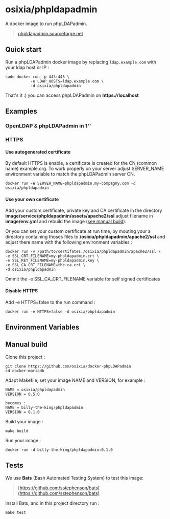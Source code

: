 # osixia/phpldapadmin

A docker image to run phpLDAPadmin.
> [phpldapadmin.sourceforge.net](http://phpldapadmin.sourceforge.net)


## Quick start

Run a phpLDAPadmin docker image by replacing `ldap.example.com` with your ldap host or IP :

    sudo docker run -p 443:443 \
               -e LDAP_HOSTS=ldap.example.com \
               -d osixia/phpldapadmin

That's it :) you can access phpLDAPadmin on **https://localhost**


## Examples

### OpenLDAP & phpLDAPadmin in 1''

### HTTPS

#### Use autogenerated certificate
By default HTTPS is enable, a certificate is created for the CN (common name) example.org. To work properly on your server adjust SERVER_NAME environment variable to match the phpLDAPadmin server CN.

	docker run -e SERVER_NAME=phpldapadmin.my-compagny.com -d osixia/phpldapadmin

#### Use your own certificate

Add your custom certificate, private key and CA certificate in the directory **image/service/phpldapadmin/assets/apache2/ssl** adjust filename in **image/env.yml** and rebuild the image ([see manual build](#manual-build)).

Or you can set your custom certificate at run time, by mouting your a directory containing thoses files to **/osixia/phpldapadmin/apache2/ssl** and adjust there name with the following environment variables :

	docker run -v /path/to/certifates:/osixia/phpldapadmin/apache2/ssl \
	-e SSL_CRT_FILENAME=my-phpldapadmin.crt \
	-e SSL_KEY_FILENAME=my-phpldapadmin.key \
	-e SSL_CA_CRT_FILENAME=the-ca.crt \
	-d osixia/phpldapadmin

Ommit the -e SSL_CA_CRT_FILENAME variable for self signed certificates

#### Disable HTTPS
Add -e HTTPS=false to the run command :

    docker run -e HTTPS=false -d osixia/phpldapadmin

## Environment Variables

## Manual build

Clone this project :

	git clone https://github.com/osixia/docker-phpLDAPadmin
	cd docker-mariadb

Adapt Makefile, set your image NAME and VERSION, for example :

	NAME = osixia/phpldapadmin
	VERSION = 0.5.0
	
	becomes :
	NAME = billy-the-king/phpldapadmin
	VERSION = 0.1.0

Build your image :
	
	make build
	
Run your image :

	docker run -d billy-the-king/phpldapadmin:0.1.0

## Tests

We use **Bats** (Bash Automated Testing System) to test this image:

> [https://github.com/sstephenson/bats](https://github.com/sstephenson/bats)

Install Bats, and in this project directory run :

	make test

	

